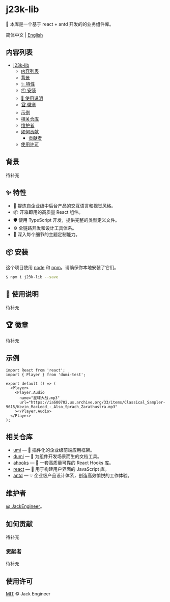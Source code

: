 # j23k-lib

🐏 本库是一个基于 react + antd 开发的的业务组件库。

简体中文 | [English](./README.md)

## 内容列表

- [j23k-lib](#j23k-lib)
  - [内容列表](#内容列表)
  - [背景](#背景)
  - [✨ 特性](#-特性)
  - [📦 安装](#-安装)
  - [🔨 使用说明](#-使用说明)
  - [🏆 徽章](#-徽章)
  - [示例](#示例)
  - [相关仓库](#相关仓库)
  - [维护者](#维护者)
  - [如何贡献](#如何贡献)
    - [贡献者](#贡献者)
  - [使用许可](#使用许可)

## 背景

待补充

## ✨ 特性

- 🌈 提炼自企业级中后台产品的交互语言和视觉风格。
- 📦 开箱即用的高质量 React 组件。
- 🛡 使用 TypeScript 开发，提供完整的类型定义文件。
- ⚙️ 全链路开发和设计工具体系。
- 🎨 深入每个细节的主题定制能力。

## 📦 安装

这个项目使用 [node](http://nodejs.org) 和 [npm](https://npmjs.com)。请确保你本地安装了它们。

```bash
$ npm i j23k-lib --save
```

## 🔨 使用说明

待补充

## 🏆 徽章

待补充

## 示例

```tsx
import React from 'react';
import { Player } from 'dumi-test';

export default () => (
  <Player>
    <Player.Audio
      name="星球大战.mp3"
      url="https://ia600702.us.archive.org/33/items/Classical_Sampler-9615/Kevin_MacLeod_-_Also_Sprach_Zarathustra.mp3"
    ></Player.Audio>
  </Player>
);
```

## 相关仓库

- [umi](https://github.com/noffle/art-of-readme) — 🌋 插件化的企业级前端应用框架。
- [dumi](https://github.com/umijs/dumi) — 📖 为组件开发场景而生的文档工具。
- [ahooks](https://github.com/alibaba/hooks) — 🔧 一套高质量可靠的 React Hooks 库。
- [react](https://github.com/noffle/art-of-readme) — 👖 用于构建用户界面的 JavaScript 库。
- [antd](https://github.com/noffle/art-of-readme) — 💡 企业级产品设计体系，创造高效愉悦的工作体验。

## 维护者

[@ JackEngineer](https://github.com/JackEngineer)。

## 如何贡献

待补充

### 贡献者

待补充

## 使用许可

[MIT](LICENSE) © Jack Engineer
